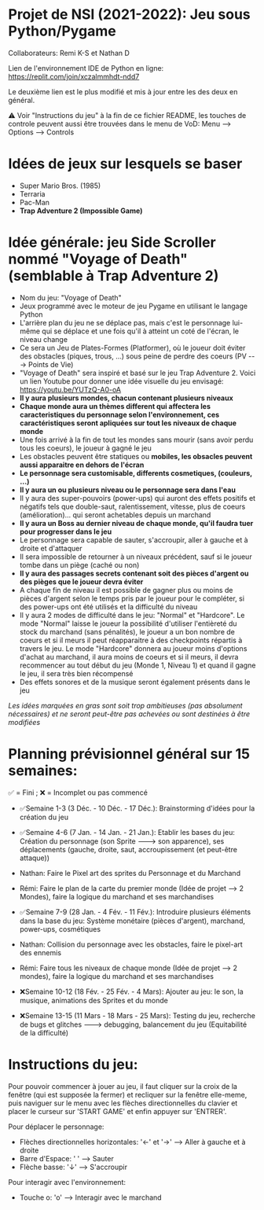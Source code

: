 # Projet de NSI (2021-2022): Jeu sous Python/Pygame
Collaborateurs: Remi K-S et Nathan D

Lien de l'environnement IDE de Python en ligne: https://replit.com/join/xczalmmhdt-ndd7

Le deuxième lien est le plus modifié et mis à jour entre les des deux en général.


⚠ Voir "Instructions du jeu" à la fin de ce fichier README, les touches de controle peuvent aussi être trouvées dans le menu de VoD: Menu --> Options --> Controls

# Idées de jeux sur lesquels se baser
- Super Mario Bros. (1985)
- Terraria
- Pac-Man
- **Trap Adventure 2 (Impossible Game)**


# Idée générale: jeu Side Scroller nommé "Voyage of Death" (semblable à Trap Adventure 2)
- Nom du jeu: "Voyage of Death"
- Jeux programmé avec le moteur de jeu Pygame en utilisant le langage Python
- L'arrière plan du jeu ne se déplace pas, mais c'est le personnage lui-même qui se déplace et une fois qu'il à atteint un coté de l'écran, le niveau change 
- Ce sera un Jeu de Plates-Formes (Platformer), où le joueur doit éviter des obstacles (piques, trous, ...) sous peine de perdre des coeurs (PV ---> Points de Vie)
- "Voyage of Death" sera inspiré et basé sur le jeu Trap Adventure 2. Voici un lien Youtube pour donner une idée visuelle du jeu envisagé: https://youtu.be/YUTzQ-A0-oA
- **Il y aura plusieurs mondes, chacun contenant plusieurs niveaux**
- **Chaque monde aura un thèmes different qui affectera les caracteristiques du personnage selon l'environnement, ces caractéristiques seront apliquées sur tout les niveaux de chaque monde**
- Une fois arrivé à la fin de tout les mondes sans mourir (sans avoir perdu tous les coeurs), le joueur à gagné le jeu 
- Les obstacles peuvent être statiques ou **mobiles, les obsacles peuvent aussi apparaitre en dehors de l'écran**
- **Le personnage sera customisable, differents cosmetiques, (couleurs, ...)**
- **Il y aura un ou plusieurs niveau ou le personnage sera dans l'eau**
- Il y aura des super-pouvoirs (power-ups) qui auront des effets positifs et négatifs tels que double-saut, ralentissement, vitesse, plus de coeurs (amélioration)... qui seront achetables depuis un marchand
- **Il y aura un Boss au dernier niveau de chaque monde, qu'il faudra tuer pour progresser dans le jeu**
- Le personnage sera capable de sauter, s'accroupir, aller à gauche et à droite et d'attaquer
- Il sera impossible de retourner à un niveaux précédent, sauf si le joueur tombe dans un piège (caché ou non)
- **Il y aura des passages secrets contenant soit des pièces d'argent ou des pièges que le joueur devra éviter**
- A chaque fin de niveau il est possible de gagner plus ou moins de pièces d'argent selon le temps pris par le joueur pour le compléter, si des power-ups ont été utilisés et la difficulté du niveau
- Il y aura 2 modes de difficulté dans le jeu: "Normal" et "Hardcore". Le mode "Normal" laisse le joueur la possibilité d'utiliser l'entièreté du stock du marchand (sans pénalités), le joueur a un bon nombre de coeurs et si il meurs il peut réapparaitre à des checkpoints répartis à travers le jeu. Le mode "Hardcore" donnera au joueur moins d'options d'achat au marchand, il aura moins de coeurs et si il meurs, il devra recommencer au tout début du jeu (Monde 1, Niveau 1) et quand il gagne le jeu, il sera très bien récompensé     
- Des effets sonores et de la musique seront également présents dans le jeu

*Les idées marquées en gras sont soit trop ambitieuses (pas absolument nécessaires) et ne seront peut-être pas achevées ou sont destinées à être modifiées*


# Planning prévisionnel général sur 15 semaines:
✅ = Fini ; ❌ = Incomplet ou pas commencé

- ✅Semaine 1-3 (3 Déc. - 10 Déc. - 17 Déc.): Brainstorming d'idées pour la création du jeu

- ✅Semaine 4-6 (7 Jan. - 14 Jan. - 21 Jan.): Etablir les bases du jeu: Création du personnage (son Sprite ---> son apparence), ses déplacements (gauche, droite, saut, accroupissement (et peut-être attaque))

- Nathan: Faire le Pixel art des sprites du Personnage et du Marchand

- Rémi: Faire le plan de la carte du premier monde (Idée de projet --> 2 Mondes), faire la logique du marchand et ses marchandises

- ✅Semaine 7-9 (28 Jan. - 4 Fév. - 11 Fév.): Introduire plusieurs éléments dans la base du jeu: Système monétaire (pièces d'argent), marchand, power-ups, cosmétiques

- Nathan: Collision du personnage avec les obstacles, faire le pixel-art des ennemis

- Rémi: Faire tous les niveaux de chaque monde (Idée de projet --> 2 mondes), faire la logique du marchand et ses marchandises

- ❌Semaine 10-12 (18 Fév. - 25 Fév. - 4 Mars): Ajouter au jeu: le son, la musique, animations des Sprites et du monde

- ❌Semaine 13-15 (11 Mars - 18 Mars - 25 Mars): Testing du jeu, recherche de bugs et glitches ---> debugging, balancement du jeu (Equitabilité de la difficulté)


# Instructions du jeu:
Pour pouvoir commencer à jouer au jeu, il faut cliquer sur la croix de la fenêtre (qui est supposée la fermer) et recliquer sur la fenêtre elle-meme, puis naviguer sur le menu avec les flèches directionnelles du clavier et placer le curseur sur 'START GAME' et enfin appuyer sur 'ENTRER'.

Pour déplacer le personnage:
- Flèches directionnelles horizontales: '←' et '→' --> Aller à gauche et à droite
- Barre d'Espace: ' ' --> Sauter
- Flèche basse: '↓' --> S'accroupir

Pour interagir avec l'environnement:
- Touche o: 'o' --> Interagir avec le marchand
